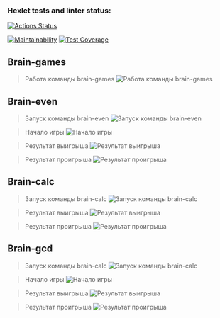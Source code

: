 ### Hexlet tests and linter status:
[![Actions Status](https://github.com/MikhailKup/frontend-project-44/workflows/hexlet-check/badge.svg)](https://github.com/MikhailKup/frontend-project-44/actions)

[![Maintainability](https://api.codeclimate.com/v1/badges/1b7ae31d1674576ba4ed/maintainability)](https://codeclimate.com/github/MikhailKup/frontend-project-44/maintainability)
[![Test Coverage](https://api.codeclimate.com/v1/badges/1b7ae31d1674576ba4ed/test_coverage)](https://codeclimate.com/github/MikhailKup/frontend-project-44/test_coverage)



<!-- Asciinema -->
## Brain-games
> Работа команды brain-games
![Работа команды brain-games](/demo/brain-games_1.jpg)


## Brain-even
> Запуск команды brain-even
![Запуск команды brain-even](/demo/brain-even_1.jpg)

> Начало игры
![Начало игры](/demo/brain-even_2.jpg)

> Результат выигрыша
![Результат выигрыша](/demo/brain-even_3.jpg)

> Результат проигрыша
![Результат проигрыша](/demo/brain-even_4.jpg)


## Brain-calc
> Запуск команды brain-calc
![Запуск команды brain-calc](/demo/brain-calc_1.jpg)

> Результат выигрыша
![Результат выигрыша](/demo/brain-calc_2.jpg)

> Результат проигрыша
![Результат проигрыша](/demo/brain-calc_3.jpg)


## Brain-gcd
> Запуск команды brain-calc
![Запуск команды brain-calc](/demo/brain-gcd_1.jpg)

> Начало игры
![Начало игры](/demo/brain-gcd_2.jpg)

> Результат выигрыша
![Результат выигрыша](/demo/brain-gcd_3.jpg)

> Результат проигрыша
![Результат проигрыша](/demo/brain-gcd_4.jpg)
